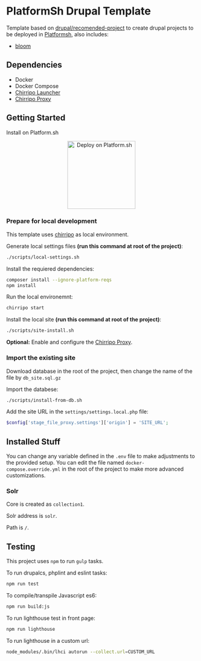 # PlatformSh Drupal Template

Template based on [drupal/recomended-project](https://github.com/drupal/recommended-project) to create drupal projects to be deployed in [Platformsh](https://platform.sh/), also includes:

- [bloom](https://github.com/ManatiCR/bloom)

## Dependencies

- Docker
- Docker Compose
- [Chirripo Launcher](https://docs.chirripo.dev/chirripo-launcher/)
- [Chirripo Proxy](https://docs.chirripo.dev/chirripo-proxy/)

## Getting Started

Install on Platform.sh

<p align="center">
<a href="https://console.platform.sh/projects/create-project?template=https://github.com/ManatiCR/platformsh-drupal-template.git&utm_content=manaticr&utm_source=github&utm_medium=button&utm_campaign=deploy_on_platform">
    <img src="https://platform.sh/images/deploy/lg-blue.svg" alt="Deploy on Platform.sh" width="180px" />
</a>
</p>

### Prepare for local development

This template uses [chirripo](https://docs.chirripo.dev/) as local environment.

Generate local settings files **(run this command at root of the project)**:

```bash
./scripts/local-settings.sh
```

Install the requiered dependencies:

```bash
composer install --ignore-platform-reqs
npm install
```

Run the local environemnt:

```bash
chirripo start
```

Install the local site **(run this command at root of the project)**:

```bash
./scripts/site-install.sh
```

**Optional:** Enable and configure the [Chirripo Proxy](https://docs.chirripo.dev/chirripo-proxy/).

### Import the existing site

Download database in the root of the project, then change the name of the file by `db_site.sql.gz`

Import the databese:

```bash
./scripts/install-from-db.sh
```

Add the site URL in the  `settings/settings.local.php` file:

```php
$config['stage_file_proxy.settings']['origin'] = 'SITE_URL';
```

## Installed Stuff

You can change any variable defined in the `.env` file to make adjustments to the provided setup. You can edit the file named `docker-compose.override.yml` in the root of the project to make more advanced customizations.

### Solr

Core is created as `collection1`.

Solr address is `solr`.

Path is `/`.

## Testing

This project uses `npm` to run `gulp` tasks.

To run drupalcs, phplint and eslint tasks:

```bash
npm run test
```

To compile/transpile Javascript es6:

```bash
npm run build:js
```

To run lighthouse test in front page:

```bash
npm run lighthouse
```

To run lighthouse in a custom url:

```bash
node_modules/.bin/lhci autorun --collect.url=CUSTOM_URL
```
